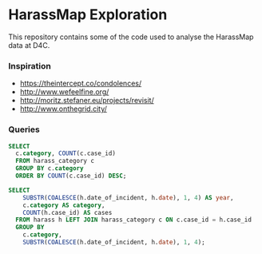 # HarassMap Exploration

This repository contains some of the code used to analyse the HarassMap
data at D4C.

### Inspiration

* https://theintercept.co/condolences/
* http://www.wefeelfine.org/
* http://moritz.stefaner.eu/projects/revisit/
* http://www.onthegrid.city/

### Queries

```sql
SELECT
  c.category, COUNT(c.case_id)
  FROM harass_category c
  GROUP BY c.category
  ORDER BY COUNT(c.case_id) DESC;
```

```sql
SELECT
	SUBSTR(COALESCE(h.date_of_incident, h.date), 1, 4) AS year,
    c.category AS category,
    COUNT(h.case_id) AS cases 
  FROM harass h LEFT JOIN harass_category c ON c.case_id = h.case_id
  GROUP BY 
    c.category,
    SUBSTR(COALESCE(h.date_of_incident, h.date), 1, 4);
```